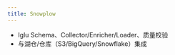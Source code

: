 ```yaml
---
title: Snowplow
---
```


- Iglu Schema、Collector/Enricher/Loader、质量校验
- 与湖仓/仓库（S3/BigQuery/Snowflake）集成
